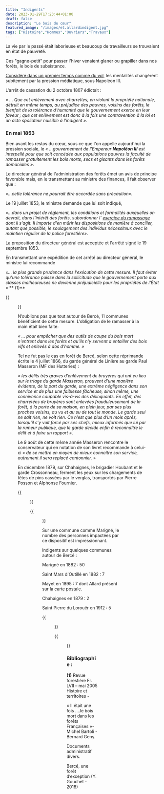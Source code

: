 ```yaml
---
title: "Indigents"
date: 2023-01-29T17:23:44+01:00
draft: false
description: "Le bois du cœur"
featured_image: "/images/et.allardindigent.jpg"
tags: ["Histoire","Hommes","Ouvriers","Travaux"]
---
```


La vie par le passé était laborieuse et beaucoup de travailleurs se
trouvaient en état de pauvreté.

Ces "gagne-petit" pour passer l'hiver venaient
glaner ou grapiller dans nos forêts, le bois de subsistance.

[Considéré dans un premier temps comme du vol](/articles/pdf/voldeboisberce.pdf), 
les mentalités changèrent subitement par la 
pression médiatique, sous Napoléon III.

L'arrêt de cassation du 2 octobre 1807 édictait : 

*« … Que cet enlèvement avec charrettes, en violant la propriété nationale,
détruit en même temps, au préjudice des pauvres, voisins des forêts,
le bienfait de la tolérance d'humanité que le gouvernement exerce en leur faveur ; 
que cet enlèvement est donc à la fois une contravention à la loi 
et un acte spoliateur nuisible à l'indigent ».*

### En mai 1853

Bien avant les restos du cœur, sous ce que l'on appelle aujourd'hui la pression sociale,
le *« …gouvernement de l’Empereur **Napoléon III** est interpellé pour que soit 
concédée aux populations pauvres la faculté de ramasser gratuitement les bois morts,
secs et gisants dans les forêts domaniales »*. 

Le directeur général de l'administration des forêts émet un avis
de principe favorable mais, en le transmettant au ministre des 
finances, il fait observer que :

*«…cette tolérance ne pourrait être accordée sans précaution»*. 

Le 19 juillet 1853, le ministre demande que lui soit indiqué,

*«…dans un projet de règlement, les conditions et formalités 
auxquelles on devrait, dans l’intérêt des forêts, 
subordonner l’ [exercice du ramassage](/articles/pdf/exerciceduramassage.pdf) 
dont il s'agit.
II importe d'en mûrir les dispositions de manière à concilier, 
autant que possible, le soulagement des individus nécessiteux
avec le maintien régulier de la police forestière»*.

La proposition du directeur général est acceptée et
l'arrêté signé le 19 septembre 1853. 

En transmettant une expédition de cet arrêté au directeur général, 
le ministre lui recommande 

*«… la plus grande prudence dans l'exécution de cette mesure. 
II faut éviter qu'une tolérance puisse dans la sollicitude que le 
gouvernement porte aux classes malheureuses ne devienne préjudicielle 
pour les propriétés de l'État »* ** (1)**


{{<figure src="/images/articles/kramer1922.jpg"  title="La carte d’indigent 1922">}}
 

N’oublions pas que tout autour de Bercé, 11 communes bénéficient de cette mesure. 
L’obligation de le ramasser à la main était bien faite:

*« … pour empêcher que des outils de coupe du bois mort n'entrent dans les forêts 
et qu'ils n'y servent a entailler des bois vifs et enlevés à dos d’homme. »*
 
Tel ne fut pas le cas en forêt de Bercé, selon cette réprimande écrite le 4 juillet 1866,
du garde général de Linière au garde Paul Masseron (MF des Hutteries) : 
 
*« les délits très graves d’enlèvement de bruyères qui ont eu lieu sur le triage 
du garde Masseron, prouvent d’une manière évidente, de la part du garde,
une extrême négligence dans son service et de plus une faiblesse fâcheuse, 
sinon même, une connivence coupable vis-à-vis des délinquants. 
En effet, des charretées de bruyères sont enlevées frauduleusement de la forêt,
à la porte de sa maison, en plein jour, par ses plus proches voisins, au vu et 
au su de tout le monde. Le garde seul ne sait rien, ne voit rien. Ce n’est que
plus d’un mois après, lorsqu’il s’y voit forcé par ses chefs, mieux informés
que lui par la rumeur publique, que le garde décide enfin à reconnaître 
le délit et à faire un rapport »*.

Le 9 août de cette même année Masseron rencontre le conservateur qui en 
notation de son livret recommande à celui-ci 
*« de se mettre en moyen de mieux connaître son service, autrement 
 il sera replacé cantonnier. »* 
 
En décembre 1879, sur Chahaignes, le brigadier Houbant et le garde Crossonneau,
ferment les yeux sur les chargements de têtes de pins cassées par le verglas,
transportés par Pierre Posson et Alphonse Fournier.

{{<figure src="/images/articles/indigents1891.jpg"  title="Situation 1891">}}

{{<figure src="/images/articles/indigents1897.jpg"  title="Situation 1897">}}


Sur une commune comme Marigné, le nombre des personnes impactées
par ce dispositif est impressionnant. 

Indigents sur quelques communes autour de Bercé :

Marigné en 1882 : 50

Saint Mars d'Outillé en 1882 : 7

Mayet en 1895 : 7 dont Allard présent sur la carte postale.

Chahaignes en 1879 : 2

Saint Pierre du Lorouër en 1912 : 5

{{<figure src="/images/articles/079b1recapitulatif.jpg"  title="Récapitulatif">}}

{{<figure src="/images/articles/indigents1935.jpg"  title="Comparaisons 1935">}}


 
### Bibliographie :

**(1)** Revue forestière Fr. LVII – mai 2005 Histoire et territoires -

« Il était une fois ….le bois mort dans les forêts Françaises »- Michel Bartoli - Bernard Geny.
 
Documents administratif divers.

Bercé, une forêt d’exception (Y. Gouchet  - 2018)
